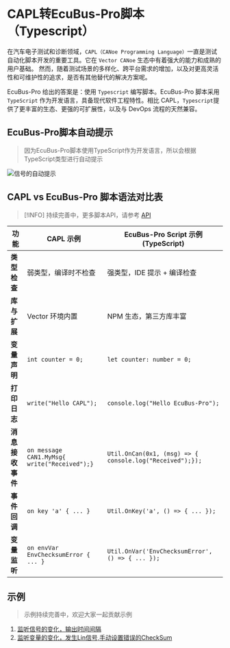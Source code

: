 # CAPL转EcuBus-Pro脚本（Typescript）

在汽车电子测试和诊断领域，`CAPL（CANoe Programming Language）`一直是测试自动化脚本开发的重要工具。它在 `Vector CANoe` 生态中有着强大的能力和成熟的用户基础。
然而，随着测试场景的多样化、跨平台需求的增加，以及对更高灵活性和可维护性的追求，是否有其他替代的解决方案呢。

EcuBus-Pro 给出的答案是：使用 `Typescript` 编写脚本。EcuBus-Pro 脚本采用 `TypeScript` 作为开发语言，具备现代软件工程特性。相比 CAPL，`Typescript`提供了更丰富的生态、更强的可扩展性，以及与 DevOps 流程的天然兼容。

## EcuBus-Pro脚本自动提示

> 因为EcuBus-Pro脚本使用TypeScript作为开发语言，所以会根据TypeScript类型进行自动提示

![信号的自动提示](./../../../media/um/script/tip1.gif)

## CAPL vs EcuBus-Pro 脚本语法对比表

> [!INFO]
> 持续完善中，更多脚本API，请参考 [API](https://app.whyengineer.com/scriptApi/index.html)

| 功能             | CAPL 示例                                     | EcuBus-Pro Script 示例 (TypeScript)                       |
| ---------------- | --------------------------------------------- | --------------------------------------------------------- |
| **类型检查**     | 弱类型，编译时不检查                          | 强类型，IDE 提示 + 编译检查                               |
| **库与扩展**     | Vector 环境内置                               | NPM 生态，第三方库丰富                                    |
| **变量声明**     | `int counter = 0;`                            | `let counter: number = 0;`                                |
| **打印日志**     | `write("Hello CAPL");`                        | `console.log("Hello EcuBus-Pro");`                        |
| **消息接收事件** | `on message CAN1.MyMsg{  write("Received");}` | `Util.OnCan(0x1, (msg) => {  console.log("Received");});` |
| **事件回调**     | `on key 'a' { ... }`                          | `Util.OnKey('a', () => { ... });`                         |
| **变量监听**     | `on envVar EnvChecksumError { ... }`          | `Util.OnVar('EnvChecksumError', () => { ... });`          |



## 示例

> 示例持续完善中，欢迎大家一起贡献示例
1. [监听信号的变化，输出时间间隔](./capl2ts1.md)
2. [监听变量的变化，发生Lin信号,手动设置错误的CheckSum](./capl2ts2.md)

